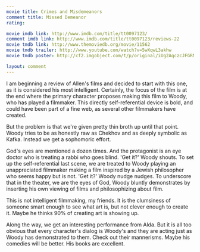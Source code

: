 ```yaml
---
movie title: Crimes and Misdemeanors
comment title: Missed Demeanor
rating: 

movie imdb link: http://www.imdb.com/title/tt0097123/
comment imdb link: http://www.imdb.com/title/tt0097123/reviews-22
movie tmdb link: http://www.themoviedb.org/movie/11562
movie tmdb trailer: http://www.youtube.com/watch?v=5wXqwL3akhw
movie tmdb poster: http://cf2.imgobject.com/t/p/original/iUg2AqczcJFGRNRs8OA1OU62TNg.jpg

layout: comment
---
```


I am beginning a review of Allen's films and decided to start with this one, as it is considered his most intelligent. Certainly, the focus of the film is at the end where the primary character proposes making this film to Woody, who has played a filmmaker. This directly self-referential device is bold, and could have been part of a fine web, as several other filmmakers have created.

But the problem is that we're given pretty thin broth up until that point. Woody tries to be as honestly raw as Chekhov and as deeply symbolic as Kafka. Instead we get a sophomoric effort.

God's eyes are mentioned a dozen times. And the protagonist is an eye doctor who is treating a rabbi who goes blind. 'Get it?' Woody shouts. To set up the self-referential last scene, we are treated to Woody playing an unappreciated filmmaker making a film inspired by a Jewish philosopher who seems happy but is not. 'Get it?' Woody nudge nudges. To underscore that in the theater, we are the eyes of God, Woody bluntly demonstrates by inserting his own viewing of films and philosophizing about film.

This is not intelligent filmmaking, my friends. It is the clumsiness of someone smart enough to see what art is, but not clever enough to create it. Maybe he thinks 90% of creating art is showing up.

Along the way, we get an interesting performance from Alda. But it is all too obvious that every character's dialog is Woody's and they are acting just as Woody has demonstrated to them. Check out their mannerisms. Maybe his comedies will be better. His books are excellent.